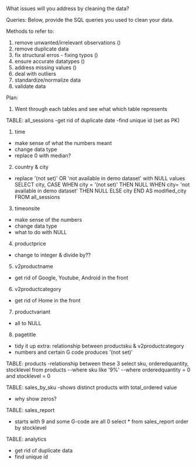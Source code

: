 What issues will you address by cleaning the data?





Queries:
Below, provide the SQL queries you used to clean your data.


Methods to refer to:
1. remove unwanted/irrelevant observations ()
2. remove duplicate data
3. fix structural erros - fixing typos ()
4. ensure accurate datatypes ()
5. address missing values ()
6. deal with outliers
7. standardize/normalize data
8. validate data

Plan:
1. Went through each tables and see what which table represents 
 
TABLE: all_sessions
-get rid of duplicate date
-find unique id (set as PK)
1. time  
- make sense of what the numbers meant
- change data type 
- replace 0 with median?
2. country & city 
- replace '(not set)' OR 'not available in demo dataset' with NULL values
SELECT city,
CASE
	WHEN city = '(not set)' THEN NULL
	WHEN city= 'not available in demo dataset' THEN NULL
	ELSE city
END AS modified_city
FROM all_sessions
3. timeonsite
- make sense of the numbers
- change data type
- what to do with NULL
4. productprice
- change to integer & divide by??
5. v2productname
- get rid of Google, Youtube, Android in the front
6. v2productcategory
- get rid of Home in the front
7. productvariant 
- all to NULL
8. pagetitle
- tidy it up
extra: relationship between productsku & v2productcategory
- numbers and certain G code produces '(not set)'

TABLE: products
-relationship between these 3 
select sku, orderedquantity, stocklevel from products 
--where sku like '9%'
--where orderedquantity = 0 and stocklevel = 0

TABLE: sales_by_sku
-shows distinct products with total_ordered value
- why show zeros?

TABLE: sales_report
- starts with 9 and some G-code are all 0
select * from sales_report order by stocklevel

TABLE: analytics
- get rid of duplicate data
- find unique id 



